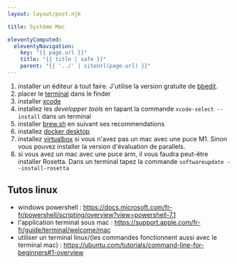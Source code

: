 ```yaml
---
layout: layout/post.njk

title: Système Mac

eleventyComputed:
  eleventyNavigation:
    key: "{{ page.url }}"
    title: "{{ title | safe }}"
    parent: "{{ '../' | siteUrl(page.url) }}"
---
```




1. installer un éditeur à tout faire. J'utilise la version gratuite de [bbedit](http://www.barebones.com/products/bbedit/).
2. placer le [terminal](https://support.apple.com/fr-fr/guide/terminal/apd5265185d-f365-44cb-8b09-71a064a42125/mac) dans le finder
3. installer [xcode](https://apps.apple.com/us/app/xcode/id497799835?mt=12)
4. installez les *developper tools* en tapant la commande `xcode-select --install` dans un terminal
5. installer [brew.sh](https://brew.sh/index_fr) en suivant ses recommendations
6. installez [docker desktop](https://www.docker.com/)
7. installez [virtualbox](https://www.virtualbox.org/) si vous n'avez pas un mac avec une puce M1. Sinon vous pouvez installer la version d'évaluation de parallels.
8. si vous avez un mac avec une puce arm, il vous faudra peut-être installer Rosetta. Dans un terminal tapez la commande `softwareupdate --install-rosetta`


## Tutos linux

* windows powershell : <https://docs.microsoft.com/fr-fr/powershell/scripting/overview?view=powershell-7.1>
* l'application terminal sous mac : <https://support.apple.com/fr-fr/guide/terminal/welcome/mac>
* utiliser un terminal linux/(les commandes fonctionnent aussi avec le terminal mac) : <https://ubuntu.com/tutorials/command-line-for-beginners#1-overview>
